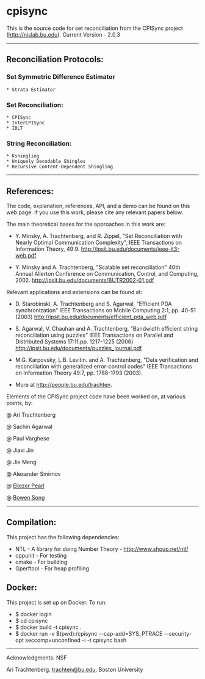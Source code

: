 # cpisync

This is the source code for set reconciliation from the CPISync project (http://nislab.bu.edu).
Current Version - 2.0.3

------------------------------

## Reconciliation Protocols:

### Set Symmetric Difference Estimator
    * Strata Estimator

### Set Reconciliation:
    * CPISync
    * InterCPISync
    * IBLT

### String Reconciliation:
    * Kshingling
    * Uniquely Decodable Shingles
    * Recursive Content-Dependent Shingling

------------------------------

## References:

 The code, explanation, references, API, and a demo can be found on this
 web page.  If you use this work, please cite any relevant papers below.

The main theoretical bases for the approaches in this work are:
   * Y. Minsky, A. Trachtenberg, and R. Zippel,
    "Set Reconciliation with Nearly Optimal Communication Complexity",
    IEEE Transactions on Information Theory, 49:9.
    <http://ipsit.bu.edu/documents/ieee-it3-web.pdf>
    
   * Y. Minsky and A. Trachtenberg,
    "Scalable set reconciliation"
    40th Annual Allerton Conference on Communication, Control, and Computing, 2002.
    <http://ipsit.bu.edu/documents/BUTR2002-01.pdf>

Relevant applications and extensions can be found at:
   * D. Starobinski, A. Trachtenberg and S. Agarwal,
    "Efficient PDA synchronization"
    IEEE Transactions on Mobile Computing 2:1, pp. 40-51 (2003)
    <http://ipsit.bu.edu/documents/efficient_pda_web.pdf>
  
   * S. Agarwal, V. Chauhan and A. Trachtenberg,
    "Bandwidth efficient string reconciliation using puzzles"
    IEEE Transactions on Parallel and Distributed Systems 17:11,pp. 1217-1225 (2006)
    <http://ipsit.bu.edu/documents/puzzles_journal.pdf>

   *  M.G. Karpovsky, L.B. Levitin. and A. Trachtenberg,
    "Data verification and reconciliation with generalized error-control codes"
    IEEE Transactions on Information Theory 49:7, pp. 1788-1793 (2003).

   * More at <http://people.bu.edu/trachten>.

  Elements of the CPISync project code have been worked on, at various points, by:

  @ Ari Trachtenberg

  @ Sachin Agarwal 

  @ Paul Varghese

  @ Jiaxi Jin

  @ Jie Meng

  @ Alexander Smirnov

  @ [Eliezer Pearl](http://eliezer.tk) 
  
  @ [Bowen Song](https://www.linkedin.com/in/songbowen/)

------------------------------

## Compilation:

This project has the following dependencies:
   * NTL - A library for doing Number Theory - http://www.shoup.net/ntl/
   * cppunit - For testing
   * cmake - For building
   * Gperftool - For heap profiling

## Docker:

This project is set up on Docker. To run:
   * $ docker login
   * $ cd cpisync
   * $ docker build -t cpisync .
   * $ docker run -v $(pwd):/cpisync --cap-add=SYS_PTRACE --security-opt seccomp=unconfined -i -t cpisync bash



------------------------------

Acknowledgments:  NSF

Ari Trachtenberg, trachten@bu.edu, Boston University
